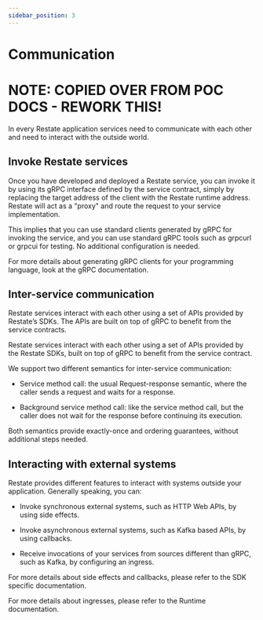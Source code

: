 ```yaml
---
sidebar_position: 3
---
```


# Communication

# NOTE: COPIED OVER FROM POC DOCS - REWORK THIS!


In every Restate application services need to communicate with each other and need to interact with the outside world.

## Invoke Restate services
Once you have developed and deployed a Restate service, you can invoke it by using its gRPC interface defined by the service contract, simply by replacing the target address of the client with the Restate runtime address. Restate will act as a "proxy" and route the request to your service implementation.

This implies that you can use standard clients generated by gRPC for invoking the service, and you can use standard gRPC tools such as grpcurl or grpcui for testing. No additional configuration is needed.

For more details about generating gRPC clients for your programming language, look at the gRPC documentation.

## Inter-service communication
Restate services interact with each other using a set of APIs provided by Restate’s SDKs. The APIs are built on top of gRPC to benefit from the service contracts.

Restate services interact with each other using a set of APIs provided by the Restate SDKs, built on top of gRPC to benefit from the service contract.

We support two different semantics for inter-service communication:

- Service method call: the usual Request-response semantic, where the caller sends a request and waits for a response.

- Background service method call: like the service method call, but the caller does not wait for the response before continuing its execution.

Both semantics provide exactly-once and ordering guarantees, without additional steps needed.

## Interacting with external systems
Restate provides different features to interact with systems outside your application. Generally speaking, you can:

- Invoke synchronous external systems, such as HTTP Web APIs, by using side effects.

- Invoke asynchronous external systems, such as Kafka based APIs, by using callbacks.

- Receive invocations of your services from sources different than gRPC, such as Kafka, by configuring an ingress.

For more details about side effects and callbacks, please refer to the SDK specific documentation.

For more details about ingresses, please refer to the Runtime documentation.